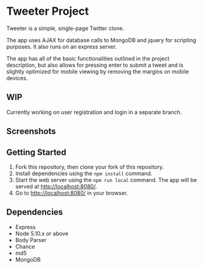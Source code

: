 # Tweeter Project

Tweeter is a simple, single-page Twitter clone.

The app uses AJAX for database calls to MongoDB and jquery for scripting purposes. It also runs on an express server.

The app has all of the basic functionalities outlined in the project description, but also allows for pressing enter to submit a tweet and is slightly optimized for mobile viewing by removing the margins on mobile devices.

## WIP

Currently working on user registration and login in a separate branch.

## Screenshots



## Getting Started

1. Fork this repository, then clone your fork of this repository.
2. Install dependencies using the `npm install` command.
3. Start the web server using the `npm run local` command. The app will be served at <http://localhost:8080/>.
4. Go to <http://localhost:8080/> in your browser.

## Dependencies

- Express
- Node 5.10.x or above
- Body Parser
- Chance
- md5
- MongoDB
